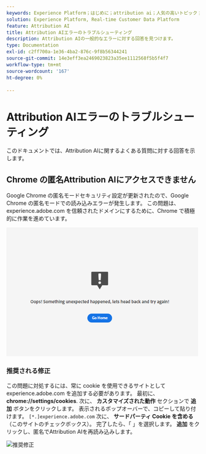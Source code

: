 ```yaml
---
keywords: Experience Platform；はじめに；attribution ai；人気の高いトピック；attribution ai 入力；attribution ai 出力；attribution ai トラブルシューティング；attribution ai エラー
solution: Experience Platform, Real-time Customer Data Platform
feature: Attribution AI
title: Attribution AIエラーのトラブルシューティング
description: Attribution AIの一般的なエラーに対する回答を見つけます。
type: Documentation
exl-id: c2ff700a-1e36-4ba2-876c-9f8b56344241
source-git-commit: 14e3eff3ea2469023823a35ee1112568f5b5f4f7
workflow-type: tm+mt
source-wordcount: '167'
ht-degree: 0%

---
```


# Attribution AIエラーのトラブルシューティング

このドキュメントでは、Attribution AIに関するよくある質問に対する回答を示します。

## Chrome の匿名Attribution AIにアクセスできません

Google Chrome の匿名モードセキュリティ設定が更新されたので、Google Chrome の匿名モードでの読み込みエラーが発生します。 この問題は、experience.adobe.com を信頼されたドメインにするために、Chrome で積極的に作業を進めています。

<img src="./images/faq/error.PNG" width="500" /><br />

### 推奨される修正

この問題に対処するには、常に cookie を使用できるサイトとして experience.adobe.com を追加する必要があります。 最初に、 **chrome://settings/cookies**. 次に、 **カスタマイズされた動作** セクションで **追加** ボタンをクリックします。 表示されるポップオーバーで、コピーして貼り付けます。 `[*.]experience.adobe.com` 次に、 **サードパーティ Cookie を含める** （このサイトのチェックボックス）。 完了したら、「 」を選択します。 **追加** をクリックし、匿名でAttribution AIを再読み込みします。

![推奨修正](./images/faq/cookies2.gif)
